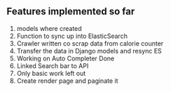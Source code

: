 ## Features implemented so far
1. models where created
2. Function to sync up into ElasticSearch 
3. Crawler written co scrap data from calorie counter
4. Transfer the data in Django models and resync ES
5. Working on Auto Completer Done
6. Linked Search bar to API
7. Only basic work left out 
6. Create render page and paginate it